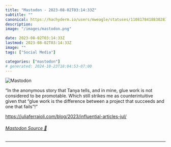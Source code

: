 ```yaml
---
title: "Mastodon - 2023-08-02T03:14:33Z"
subtitle: ""
canonical: https://hachyderm.io/users/mweagle/statuses/110817841883028305
description:
image: "/images/mastodon.png"

date: 2023-08-02T03:14:33Z
lastmod: 2023-08-02T03:14:33Z
image: ""
tags: ["Social Media"]

categories: ["mastodon"]
# generated: 2024-10-23T18:04:53-07:00
---
```

![Mastodon](/images/mastodon.png)

<p>“In the anonymous story that Tanya tells, and in mine, glue work is not considered to be promotable. Which still strikes me as counterintuitive given that “glue work is the difference between a project that succeeds and one that fails”!”</p><p><a href="https://juliaferraioli.com/blog/2023/influential-articles-jul/" target="_blank" rel="nofollow noopener noreferrer" translate="no"><span class="invisible">https://</span><span class="ellipsis">juliaferraioli.com/blog/2023/i</span><span class="invisible">nfluential-articles-jul/</span></a></p>


###### [Mastodon Source 🐘](https://hachyderm.io/@mweagle/110817841883028305)

___
